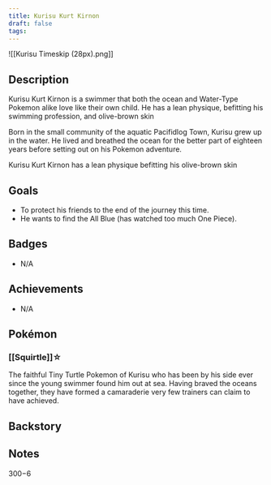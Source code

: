 ```yaml
---
title: Kurisu Kurt Kirnon
draft: false
tags:
---
```

![[Kurisu Timeskip (28px).png]]
## Description
Kurisu Kurt Kirnon is a swimmer that both the ocean and Water-Type Pokemon alike love like their own child. He has a lean physique, befitting his swimming profession, and olive-brown skin 

Born in the small community of the aquatic Pacifidlog Town, Kurisu grew up in the water. He lived and breathed the ocean for the better part of eighteen years before setting out on his Pokemon adventure.

Kurisu Kurt Kirnon has a lean physique befitting his olive-brown skin

## Goals
- To protect his friends to the end of the journey this time.
- He wants to find the All Blue (has watched too much One Piece).

## Badges
- N/A

## Achievements
- N/A

## Pokémon

### [[Squirtle]]☆
The faithful Tiny Turtle Pokemon of Kurisu who has been by his side ever since the young swimmer found him out at sea. Having braved the oceans together, they have formed a camaraderie very few trainers can claim to have achieved.

## Backstory

## Notes
$300-$6